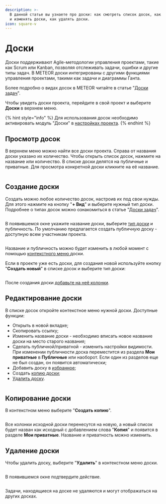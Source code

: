 ```yaml
---
description: >-
  В данной статье вы узнаете про доски: как смотреть список досок, как создавать
  и изменять доски, как удалять доски.
icon: square-v
---
```


# Доски

Доски поддерживают Agile-методологии управления проектами, такие как Scrum или Kanban, позволяя отслеживать задачи, ошибки и другие типы задач. В METEOR доски интегрированы с другими функциями управления проектами, такими как задачи и диаграммы Ганта.

Более подробно о видах досок в METEOR читайте в статье "[Доски задач](../../pristupaya-k-rabote/doski-zadach.md#tipy-dosok)".

Чтобы увидеть доски проекта, перейдите в свой проект и выберите **Доски** в верхнем меню.

{% hint style="info" %}
Для использования досок необходимо активировать модуль "Доски" в [настройках проекта](../proekty/nastroiki-proekta.md#moduli-proekta).
{% endhint %}

## Просмотр досок

В верхнем меню можно найти все доски проекта. Справа от названия доски указано их количество. Чтобы открыть список досок, нажмите на название или количество. В списке доски делятся на публичные и приватные. Для просмотра конкретной доски кликните на её название.

<figure><img src="../../.gitbook/assets/image (4) (1) (1).png" alt=""><figcaption></figcaption></figure>

## Создание доски

Создать можно любое количество досок, настроив их под свои нужды. Для этого нажмите на кнопку "**+ Вид**" и выберите нужный тип доски. Подробнее о типах досок можно ознакомиться в статье "[Доски задач](../../pristupaya-k-rabote/doski-zadach.md#tipy-dosok)".

<figure><img src="../../.gitbook/assets/image (1) (1) (1) (1) (1).png" alt=""><figcaption></figcaption></figure>

В появившемся окне укажите название доски, выберите [тип доски](../../pristupaya-k-rabote/doski-zadach.md#tipy-dosok) и публичность. По умолчанию предлагается создать публичную доску - доступную всем участникам проекта.

<figure><img src="../../.gitbook/assets/image (2) (1) (1).png" alt=""><figcaption></figcaption></figure>

Название и публичность можно будет изменить в любой момент с помощью [контекстного меню ](./#redaktirovanie-doski)доски.

&#x20;Если в проекте уже есть доски, для создания новой используйте кнопку "**Создать новый**" в списке досок и выберите тип доски:

<figure><img src="../../.gitbook/assets/image (3) (1) (1).png" alt=""><figcaption></figcaption></figure>

После создания доски [добавьте на неё колонки](kolonki-na-doske.md).

## Редактирование доски

В списке досок откройте контекстное меню нужной доски. Доступные функции:

* Открыть в новой вкладке;
* Скопировать ссылку;
* Изменить название доски - необходимо вписать новое название доски на место старого названия;
* Сделать публичной/приватной - изменить настройки видимости. При изменении публичности доска переместится из раздела **Мои приватные** в **Публичные** или наоборот. Если один из разделов еще не был создан, он появится автоматически;
* Добавить доску в [избранное](../izbrannoe.md);
* Создать [копию доски](./#kopirovanie-doski);
* [Удалить доску](./#udalenie-doski).

<figure><img src="../../.gitbook/assets/image (5) (1) (1).png" alt=""><figcaption></figcaption></figure>

## Копирование доски

В контекстном меню выберите "**Создать копию**".

<figure><img src="../../.gitbook/assets/image (6) (1) (1).png" alt=""><figcaption></figcaption></figure>

Все колонки исходной доски перенесутся на новую, а новый список будет назван как исходный с добавлением слова "**Копия**" и появится в разделе **Мои приватные**. Название и приватность можно изменить.

## Удаление доски

Чтобы удалить доску, выберите "**Удалить**" в контекстном меню доски.

<figure><img src="../../.gitbook/assets/image (7) (1) (1).png" alt=""><figcaption></figcaption></figure>

В появившемся окне подтвердите действие.

<figure><img src="../../.gitbook/assets/image (141).png" alt=""><figcaption></figcaption></figure>

Задачи, находящиеся на доске не удаляются и могут отображаться на других досках.
